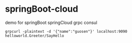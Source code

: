 # springBoot-cloud

demo for springBoot springCloud grpc consul

````
grpcurl -plaintext -d '{"name":"guosen"}' localhost:9090  helloworld.Greeter/SayHello
````
